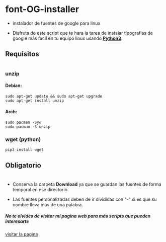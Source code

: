# font-OG-installer
- instalador de fuentes de google para linux

- Disfruta de este script que te hara la tarea de instalar tipografias de google más facil en tu equipo linux usando <strong><a href= "https://www.python.org/downloads/release/python-390/">Python3</a></strong>.



## Requisitos
#
### unzip

####     Debian:
    sudo apt-get update && sudo apt-get upgrade
    sudo apt-get install unzip

####     Arch:
    sudo pacman -Syu
    sudo pacman -S unzip

### wget (python)
    pip3 install wget

## Obligatorio
#
- Conserva la carpeta <strong>Download</strong> ya que se guardan las fuentes de forma temporal en ese directorio.

- Las fuentes personalizadas deben de ir divididas con "-" si es que su nombre lleva más de una palabra.


##### No te olvides de visitar mi pagina web para más scripts que pueden interesarte

<a href= "https://luciohdz.github.io">visitar la pagina</a>

